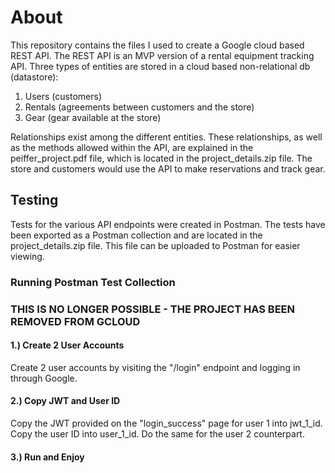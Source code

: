# About
This repository contains the files I used to create a Google cloud based REST API. The REST API is an MVP version of a rental equipment tracking API. Three types of entities are stored in a cloud based non-relational db (datastore):
1) Users (customers)
2) Rentals (agreements between customers and the store)
3) Gear (gear available at the store)

Relationships exist among the different entities. These relationships, as well as the methods allowed within the API, are explained in the peiffer_project.pdf file, which is located in the project_details.zip file. The store and customers would use the API to make reservations and track gear. 

## Testing
Tests for the various API endpoints were created in Postman. The tests have been exported as a Postman collection and are located in the project_details.zip file. This file can be uploaded to Postman for easier viewing. 

### Running Postman Test Collection
### THIS IS NO LONGER POSSIBLE - THE PROJECT HAS BEEN REMOVED FROM GCLOUD

#### 1.) Create 2 User Accounts
Create 2 user accounts by visiting the "/login" endpoint and logging in through Google.

#### 2.) Copy JWT and User ID
Copy the JWT provided on the "login_success" page for user 1 into jwt_1_id. Copy the user ID into user_1_id. Do the same for the user 2 counterpart.

#### 3.) Run and Enjoy
